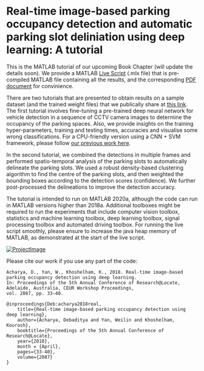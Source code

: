 # Real-time image-based parking occupancy detection and automatic parking slot deliniation using deep learning: A tutorial
This is the MATLAB tutorial of our upcoming Book Chapter (will update the details soon). We provide a MATLAB [Live Script](https://github.com/DebadityaRMIT/Parking/blob/master/FinalCode.mlx) (.mlx file) that is pre-compiled MATLAB file containing all the results, and the corresponding [PDF document](https://github.com/DebadityaRMIT/Parking/blob/master/FinalCode.pdf) for convinience. 

There are two tutorials that are presented to obtain results on a sample dataset (and the trained weight files) that we publically share at [this link](https://rmit.figshare.com/ndownloader/files/24753887). The first tutorial involves fine-tuning a pre-trained deep neural network for vehicle detection in a sequence of CCTV camera images to determine the occupancy of the parking spaces. Also, we provide insights on the training hyper-parameters, training and testing times, accuracies and visualise some wrong classifications. For a CPU-friendly version using a CNN + SVM framework, please follow [our previous work here](https://github.com/debaditya-unimelb/real-time-car-parking-occupancy). 

In the second tutorial, we combined the detections in multiple frames and performed spatio-temporal analysis of the parking slots to automatically delineate the parking slots. We used a robust density-based clustering algorithm to find the centre of the parking slots, and then weighted the bounding boxes according to the detection scores (confidence). We further post-processed the delineations to improve the detection accuracy.

The tutorial is intended to run on MATLAB 2020a, although the code can run in MATLAB versions higher than 2018a. Additional toolboxes might be required to run the experiments that include computer vision toolbox, statistics and machine learning toolbox, deep learning toolbox, signal processing toolbox and automated driving toolbox. For running the live script smoothly, please ensure to increase the java heap memory of MATLAB, as demonstrated at the start of the live script.

[![ProjectImage](https://github.com/DebadityaRMIT/Parking/blob/master/ProjectThumbnail.png)](https://github.com/DebadityaRMIT/Parking/blob/master/FinalCode.pdf)

Please cite our work if you use any part of the code:
```
Acharya, D., Yan, W., Khoshelham, K., 2018. Real-time image-based parking occupancy detection using deep learning.
In: Proceedings of the 5th Annual Conference of Research@Locate, Adelaide, Australia, CEUR Workshop Proceedings, 
vol. 2087, pp. 33–40. 

```
```
@inproceedings{Deb:acharya2018real,
	title={Real-time image-based parking occupancy detection using deep learning},
	author={Acharya, Debaditya and Yan, Weilin and Khoshelham, Kourosh},
	booktitle={Proceedings of the 5th Annual Conference of Research@Locate}, 
	year={2018},
	month = {April},
	pages={33-40},
	volume={2087}
}
```
